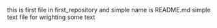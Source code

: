 this is first file in first_repository 
and simple name is README.md
simple text file for wrighting some text
